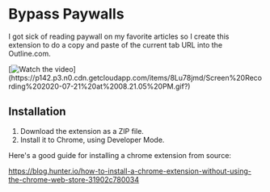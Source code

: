 # Bypass Paywalls

I got sick of reading paywall on my favorite articles so I create this extension to do a copy and paste of the current tab URL into the Outline.com.

[![Watch the video](https://p142.p3.n0.cdn.getcloudapp.com/items/8Lu78jmd/Screen%20Recording%202020-07-21%20at%2008.21.05%20PM.gif?)](https://p142.p3.n0.cdn.getcloudapp.com/items/8Lu78jmd/Screen%20Recording%202020-07-21%20at%2008.21.05%20PM.gif?)

## Installation

1. Download the extension as a ZIP file.
2. Install it to Chrome, using Developer Mode.

Here's a good guide for installing a chrome extension from source:

https://blog.hunter.io/how-to-install-a-chrome-extension-without-using-the-chrome-web-store-31902c780034
